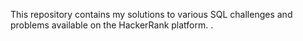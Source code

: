 This repository contains my solutions to various SQL challenges and problems available on the HackerRank platform.
.
